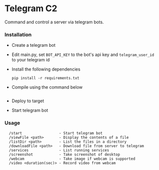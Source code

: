 # Telegram C2
  Command and control a server via telegram bots.

### Installation 
- Create a telegram bot
- Edit main.py, set ```BOT_API_KEY``` to the bot's api key and ```telegram_user_id``` to your telegram id
- Install the following dependencies
  
  ```console
  pip install -r requirements.txt
  ```
- Compile using the command below

  ```bash

  ```
- Deploy to target
- Start telegram bot

### Usage
  ```console
    /start                 - Start telegram bot
    /viewFile <path>       - Display the contents of a file
    /listDir <path>        - List the files in a directory
    /downloadFile <path>   - Download file from server to telegram
    /services              - List running services
    /screenshot            - Take screenshot of desktop
    /webcam                - Take image if webcam is supported
    /video <duration(sec)> - Record video from webcam
  ```
